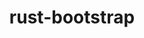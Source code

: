 ---
title: "rust-bootstrap"
layout: cache
categories: [package, develop-2024-10-13]
meta: {"versions": ["1.81.0"], "compilers": ["apple-clang@=15.0.0", "gcc@=10.2.1", "gcc@=11.1.0", "gcc@=11.4.0", "gcc@=13.2.0", "gcc@=7.5.0", "gcc@=9.4.0", "oneapi@=2024.2.1"], "oss": ["centos7", "ubuntu18.04", "ubuntu20.04", "ubuntu22.04", "ubuntu24.04", "ventura"], "platforms": ["darwin", "linux"], "targets": ["aarch64", "neoverse_v1", "neoverse_v2", "ppc64le", "x86_64_v3"], "stacks": ["data-vis-sdk", "developer-tools-manylinux2014", "e4s", "e4s-neoverse-v2", "e4s-neoverse_v1", "e4s-oneapi", "e4s-power", "ml-darwin-aarch64-mps", "ml-linux-x86_64-cpu", "ml-linux-x86_64-cuda", "ml-linux-x86_64-rocm", "radiuss", "root"], "num_specs": 10, "num_specs_by_stack": {"root": 10, "ml-darwin-aarch64-mps": 1, "developer-tools-manylinux2014": 1, "radiuss": 1, "e4s-power": 1, "data-vis-sdk": 1, "e4s-neoverse_v1": 1, "e4s-neoverse-v2": 1, "e4s": 1, "e4s-oneapi": 1, "ml-linux-x86_64-rocm": 1, "ml-linux-x86_64-cpu": 1, "ml-linux-x86_64-cuda": 1}}
spec_details: [{"hash": "wfysqeixzbvrl3u2hbkp4bj5zmhiackl", "compiler": "apple-clang@=15.0.0", "versions": ["1.81.0"], "os": "ventura", "platform": "darwin", "target": "aarch64", "variants": ["build_system=generic"], "stacks": ["root", "ml-darwin-aarch64-mps"], "size": "-", "tarball": "https://binaries.spack.io/develop-2024-10-13/build_cache/darwin-ventura-aarch64/apple-clang-15.0.0/rust-bootstrap-1.81.0/darwin-ventura-aarch64-apple-clang-15.0.0-rust-bootstrap-1.81.0-wfysqeixzbvrl3u2hbkp4bj5zmhiackl.spack"}, {"hash": "h37ou2m2ssf5uhbq3voecoaygppgiq5u", "compiler": "gcc@=10.2.1", "versions": ["1.81.0"], "os": "centos7", "platform": "linux", "target": "x86_64_v3", "variants": ["build_system=generic"], "stacks": ["root", "developer-tools-manylinux2014"], "size": "-", "tarball": "https://binaries.spack.io/develop-2024-10-13/build_cache/linux-centos7-x86_64_v3/gcc-10.2.1/rust-bootstrap-1.81.0/linux-centos7-x86_64_v3-gcc-10.2.1-rust-bootstrap-1.81.0-h37ou2m2ssf5uhbq3voecoaygppgiq5u.spack"}, {"hash": "h5htzkhm2mlict6izas4two6ez6ww4nj", "compiler": "gcc@=7.5.0", "versions": ["1.81.0"], "os": "ubuntu18.04", "platform": "linux", "target": "x86_64_v3", "variants": ["build_system=generic"], "stacks": ["root", "radiuss"], "size": "-", "tarball": "https://binaries.spack.io/develop-2024-10-13/build_cache/linux-ubuntu18.04-x86_64_v3/gcc-7.5.0/rust-bootstrap-1.81.0/linux-ubuntu18.04-x86_64_v3-gcc-7.5.0-rust-bootstrap-1.81.0-h5htzkhm2mlict6izas4two6ez6ww4nj.spack"}, {"hash": "3r7thgvvdgeplc6wudlmzcljep2lckff", "compiler": "gcc@=9.4.0", "versions": ["1.81.0"], "os": "ubuntu20.04", "platform": "linux", "target": "ppc64le", "variants": ["build_system=generic"], "stacks": ["root", "e4s-power"], "size": "-", "tarball": "https://binaries.spack.io/develop-2024-10-13/build_cache/linux-ubuntu20.04-ppc64le/gcc-9.4.0/rust-bootstrap-1.81.0/linux-ubuntu20.04-ppc64le-gcc-9.4.0-rust-bootstrap-1.81.0-3r7thgvvdgeplc6wudlmzcljep2lckff.spack"}, {"hash": "shir35c42govrxbmji27q7s4xwufxcvd", "compiler": "gcc@=11.1.0", "versions": ["1.81.0"], "os": "ubuntu20.04", "platform": "linux", "target": "x86_64_v3", "variants": ["build_system=generic"], "stacks": ["root", "data-vis-sdk"], "size": "-", "tarball": "https://binaries.spack.io/develop-2024-10-13/build_cache/linux-ubuntu20.04-x86_64_v3/gcc-11.1.0/rust-bootstrap-1.81.0/linux-ubuntu20.04-x86_64_v3-gcc-11.1.0-rust-bootstrap-1.81.0-shir35c42govrxbmji27q7s4xwufxcvd.spack"}, {"hash": "jy4q552ks5rel2elmdhn7dzy5qvjr3ri", "compiler": "gcc@=11.4.0", "versions": ["1.81.0"], "os": "ubuntu22.04", "platform": "linux", "target": "neoverse_v1", "variants": ["build_system=generic"], "stacks": ["root", "e4s-neoverse_v1"], "size": "-", "tarball": "https://binaries.spack.io/develop-2024-10-13/build_cache/linux-ubuntu22.04-neoverse_v1/gcc-11.4.0/rust-bootstrap-1.81.0/linux-ubuntu22.04-neoverse_v1-gcc-11.4.0-rust-bootstrap-1.81.0-jy4q552ks5rel2elmdhn7dzy5qvjr3ri.spack"}, {"hash": "z57g3dyfacc2t7yo3c6in6gbni6gpufy", "compiler": "gcc@=11.4.0", "versions": ["1.81.0"], "os": "ubuntu22.04", "platform": "linux", "target": "neoverse_v2", "variants": ["build_system=generic"], "stacks": ["root", "e4s-neoverse-v2"], "size": "-", "tarball": "https://binaries.spack.io/develop-2024-10-13/build_cache/linux-ubuntu22.04-neoverse_v2/gcc-11.4.0/rust-bootstrap-1.81.0/linux-ubuntu22.04-neoverse_v2-gcc-11.4.0-rust-bootstrap-1.81.0-z57g3dyfacc2t7yo3c6in6gbni6gpufy.spack"}, {"hash": "j3lksttsduysgqr3hiibtblokfz55kch", "compiler": "gcc@=11.4.0", "versions": ["1.81.0"], "os": "ubuntu22.04", "platform": "linux", "target": "x86_64_v3", "variants": ["build_system=generic"], "stacks": ["root", "e4s"], "size": "-", "tarball": "https://binaries.spack.io/develop-2024-10-13/build_cache/linux-ubuntu22.04-x86_64_v3/gcc-11.4.0/rust-bootstrap-1.81.0/linux-ubuntu22.04-x86_64_v3-gcc-11.4.0-rust-bootstrap-1.81.0-j3lksttsduysgqr3hiibtblokfz55kch.spack"}, {"hash": "znk5ssxypalkvcg6juodgqpqob6ouzxg", "compiler": "oneapi@=2024.2.1", "versions": ["1.81.0"], "os": "ubuntu22.04", "platform": "linux", "target": "x86_64_v3", "variants": ["build_system=generic"], "stacks": ["root", "e4s-oneapi"], "size": "-", "tarball": "https://binaries.spack.io/develop-2024-10-13/build_cache/linux-ubuntu22.04-x86_64_v3/oneapi-2024.2.1/rust-bootstrap-1.81.0/linux-ubuntu22.04-x86_64_v3-oneapi-2024.2.1-rust-bootstrap-1.81.0-znk5ssxypalkvcg6juodgqpqob6ouzxg.spack"}, {"hash": "lcczghpjoq4o7nre4gogmf3lpis7jxr5", "compiler": "gcc@=13.2.0", "versions": ["1.81.0"], "os": "ubuntu24.04", "platform": "linux", "target": "x86_64_v3", "variants": ["build_system=generic"], "stacks": ["root", "ml-linux-x86_64-rocm", "ml-linux-x86_64-cpu", "ml-linux-x86_64-cuda"], "size": "-", "tarball": "https://binaries.spack.io/develop-2024-10-13/build_cache/linux-ubuntu24.04-x86_64_v3/gcc-13.2.0/rust-bootstrap-1.81.0/linux-ubuntu24.04-x86_64_v3-gcc-13.2.0-rust-bootstrap-1.81.0-lcczghpjoq4o7nre4gogmf3lpis7jxr5.spack"}]
---